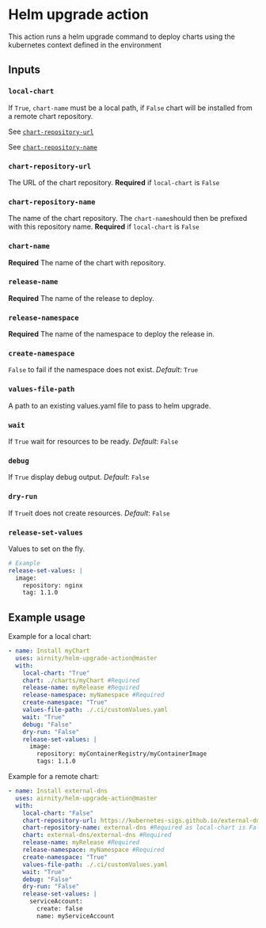 # Helm upgrade action

This action runs a helm upgrade command to deploy charts using the kubernetes context defined in the environment

## Inputs

### `local-chart`

If `True`, `chart-name` must be a local path, if `False` chart will be installed from a remote chart repository.

See [`chart-repository-url`](###chart-repository-url)

See [`chart-repository-name`](###chart-repository-name)

### `chart-repository-url`

The URL of the chart repository.
**Required** if `local-chart` is `False`

### `chart-repository-name`

The name of the chart repository. The `chart-name`should then be prefixed with this repository name.
**Required** if `local-chart` is `False`

### `chart-name`

**Required** The name of the chart with repository.

### `release-name`

**Required** The name of the release to deploy.

### `release-namespace`

**Required** The name of the namespace to deploy the release in.

### `create-namespace`

`False` to fail if the namespace does not exist.
_Default_: `True`

### `values-file-path`

A path to an existing values.yaml file to pass to helm upgrade.

### `wait`

If `True` wait for resources to be ready.
_Default_: `False`

### `debug`

If `True` display debug output.
_Default_: `False`

### `dry-run`

If `True`it does not create resources.
_Default_: `False`

### `release-set-values`

Values to set on the fly.

```yaml
# Example
release-set-values: |
  image:
    repository: nginx
    tag: 1.1.0
```

## Example usage

Example for a local chart:

```yaml
- name: Install myChart
  uses: airnity/helm-upgrade-action@master
  with:
    local-chart: "True"
    chart: ./charts/myChart #Required
    release-name: myRelease #Required
    release-namespace: myNamespace #Required
    create-namespace: "True"
    values-file-path: ./.ci/customValues.yaml
    wait: "True"
    debug: "False"
    dry-run: "False"
    release-set-values: |
      image:
        repository: myContainerRegistry/myContainerImage
        tags: 1.1.0
```

Example for a remote chart:

```yaml
- name: Install external-dns
  uses: airnity/helm-upgrade-action@master
  with:
    local-chart: "False"
    chart-repository-url: https://kubernetes-sigs.github.io/external-dns/ #Required as local-chart is False
    chart-repository-name: external-dns #Required as local-chart is False
    chart: external-dns/external-dns #Required
    release-name: myRelease #Required
    release-namespace: myNamespace #Required
    create-namespace: "True"
    values-file-path: ./.ci/customValues.yaml
    wait: "True"
    debug: "False"
    dry-run: "False"
    release-set-values: |
      serviceAccount:
        create: false
        name: myServiceAccount
```
